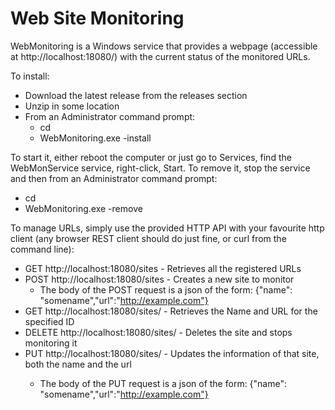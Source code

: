 # Web Site Monitoring

WebMonitoring is a Windows service that provides a webpage (accessible at http://localhost:18080/) with the current status of the monitored URLs.

To install:
  - Download the latest release from the releases section
  - Unzip in some location
  - From an Administrator command prompt:
    - cd <location of the executable>
    - WebMonitoring.exe -install
         
To start it, either reboot the computer or just go to Services, find the WebMonService service, right-click, Start.
To remove it, stop the service and then from an Administrator command prompt:
  - cd <location of the executable>
  - WebMonitoring.exe -remove

To manage URLs, simply use the provided HTTP API with your favourite http client (any browser REST client should do just fine, or curl from the command line):
  - GET http://localhost:18080/sites - Retrieves all the registered URLs
  - POST http://localhost:18080/sites - Creates a new site to monitor
    - The body of the POST request is a json of the form: {"name": "somename","url":"http://example.com"}
  - GET http://localhost:18080/sites/<id> - Retrieves the Name and URL for the specified ID
  - DELETE http://localhost:18080/sites/<id> - Deletes the site and stops monitoring it
  - PUT http://localhost:18080/sites/<id> - Updates the information of that site, both the name and the url
    -  The body of the PUT request is a json of the form: {"name": "somename","url":"http://example.com"}



